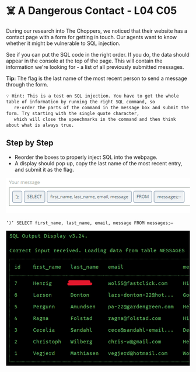 #  ☠️ A Dangerous Contact - L04 C05

During our research into The Choppers, we noticed that their website has a contact page with a form for getting in touch. Our agents want to know whether it might be vulnerable to SQL injection.

See if you can put the SQL code in the right order. If you do, the data should appear in the console at the top of the page. This will contain the information we're looking for - a list of all previously submitted messages.

**Tip:** The flag is the last name of the most recent person to send a message through the form.

```
💡 Hint: This is a test on SQL injection. You have to get the whole table of information by running the right SQL command, so
   re-order the parts of the command in the message box and submit the form. Try starting with the single quote character,
   which will close the speechmarks in the command and then think about what is always true.
```

## Step by Step

- Reorder the boxes to properly inject SQL into the webpage.
- A display should pop up, copy the last name of the most recent entry, and submit it as the flag.

![picture of the correct sql arrangement](/assets/adangerouscontact1.png)

`’)’ SELECT first_name, last_name, email, message FROM messages;—`

![picture of the sql output display](/assets/adangerouscontact2.png)
